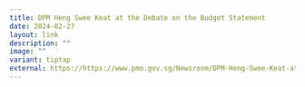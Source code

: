 ```yaml
---
title: DPM Heng Swee Keat at the Debate on the Budget Statement
date: 2024-02-27
layout: link
description: ""
image: ""
variant: tiptap
external: https://https://www.pmo.gov.sg/Newsroom/DPM-Heng-Swee-Keat-at-the-Debate-on-the-Budget-Statement
---
```

